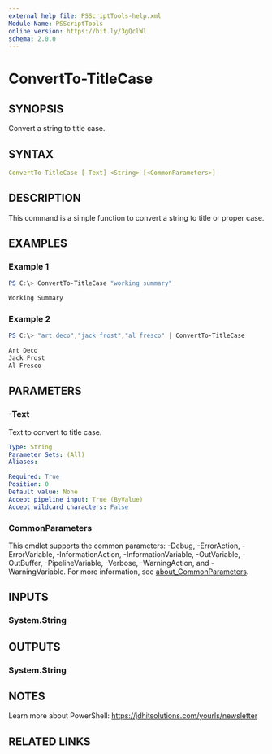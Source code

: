 ```yaml
---
external help file: PSScriptTools-help.xml
Module Name: PSScriptTools
online version: https://bit.ly/3gQclWl
schema: 2.0.0
---
```


# ConvertTo-TitleCase

## SYNOPSIS

Convert a string to title case.

## SYNTAX

```yaml
ConvertTo-TitleCase [-Text] <String> [<CommonParameters>]
```

## DESCRIPTION

This command is a simple function to convert a string to title or proper case.

## EXAMPLES

### Example 1

```powershell
PS C:\> ConvertTo-TitleCase "working summary"

Working Summary
```

### Example 2

```powershell
PS C:\> "art deco","jack frost","al fresco" | ConvertTo-TitleCase

Art Deco
Jack Frost
Al Fresco
```

## PARAMETERS

### -Text

Text to convert to title case.

```yaml
Type: String
Parameter Sets: (All)
Aliases:

Required: True
Position: 0
Default value: None
Accept pipeline input: True (ByValue)
Accept wildcard characters: False
```

### CommonParameters

This cmdlet supports the common parameters: -Debug, -ErrorAction, -ErrorVariable, -InformationAction, -InformationVariable, -OutVariable, -OutBuffer, -PipelineVariable, -Verbose, -WarningAction, and -WarningVariable. For more information, see [about_CommonParameters](http://go.microsoft.com/fwlink/?LinkID=113216).

## INPUTS

### System.String

## OUTPUTS

### System.String

## NOTES

Learn more about PowerShell: https://jdhitsolutions.com/yourls/newsletter

## RELATED LINKS
